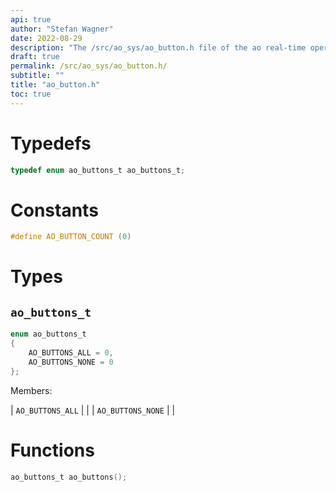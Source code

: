 ```yaml
---
api: true
author: "Stefan Wagner"
date: 2022-08-29
description: "The /src/ao_sys/ao_button.h file of the ao real-time operating system."
draft: true
permalink: /src/ao_sys/ao_button.h/
subtitle: ""
title: "ao_button.h"
toc: true
---
```


# Typedefs

```c
typedef enum ao_buttons_t ao_buttons_t;
```

# Constants

```c
#define AO_BUTTON_COUNT (0)
```

# Types

## `ao_buttons_t`

```c
enum ao_buttons_t
{
    AO_BUTTONS_ALL = 0,
    AO_BUTTONS_NONE = 0
};
```

Members:

| `AO_BUTTONS_ALL` | |
| `AO_BUTTONS_NONE` | |

# Functions

```c
ao_buttons_t ao_buttons();
```


